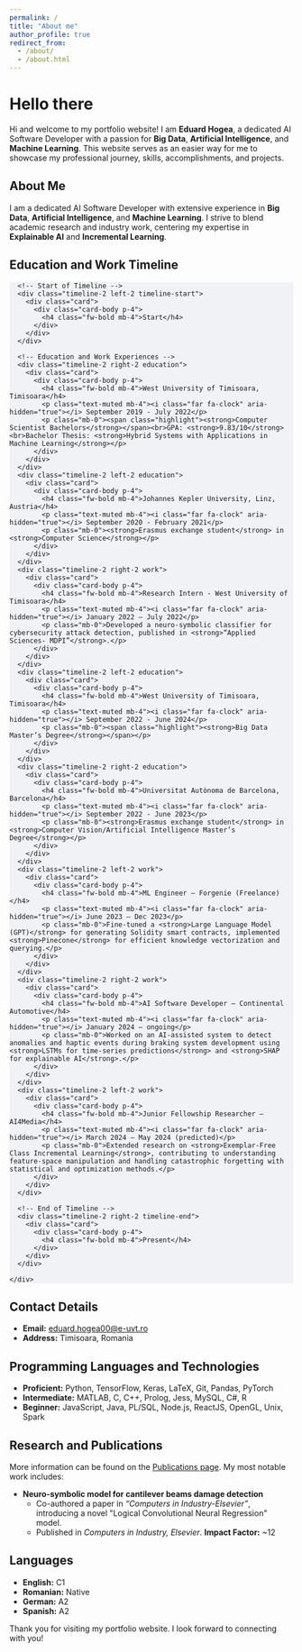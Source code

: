 ```yaml
---
permalink: /
title: "About me"
author_profile: true
redirect_from: 
  - /about/
  - /about.html
---
```


# Hello there

Hi and welcome to my portfolio website! I am **Eduard Hogea**, a dedicated AI Software Developer with a passion for **Big Data**, **Artificial Intelligence**, and **Machine Learning**. This website serves as an easier way for me to showcase my professional journey, skills, accomplishments, and projects.

## About Me

I am a dedicated AI Software Developer with extensive experience in **Big Data**, **Artificial Intelligence**, and **Machine Learning**. I strive to blend academic research and industry work, centering my expertise in **Explainable AI** and **Incremental Learning**.

## Education and Work Timeline

<section style="background-color: #F0F2F5;">
  <div class="container py-5">
    <div class="main-timeline-2">
      
      <!-- Start of Timeline -->
      <div class="timeline-2 left-2 timeline-start">
        <div class="card">
          <div class="card-body p-4">
            <h4 class="fw-bold mb-4">Start</h4>
          </div>
        </div>
      </div>
      
      <!-- Education and Work Experiences -->
      <div class="timeline-2 right-2 education">
        <div class="card">
          <div class="card-body p-4">
            <h4 class="fw-bold mb-4">West University of Timisoara, Timisoara</h4>
            <p class="text-muted mb-4"><i class="far fa-clock" aria-hidden="true"></i> September 2019 - July 2022</p>
            <p class="mb-0"><span class="highlight"><strong>Computer Scientist Bachelors</strong></span><br>GPA: <strong>9.83/10</strong><br>Bachelor Thesis: <strong>Hybrid Systems with Applications in Machine Learning</strong></p>
          </div>
        </div>
      </div>
      <div class="timeline-2 left-2 education">
        <div class="card">
          <div class="card-body p-4">
            <h4 class="fw-bold mb-4">Johannes Kepler University, Linz, Austria</h4>
            <p class="text-muted mb-4"><i class="far fa-clock" aria-hidden="true"></i> September 2020 - February 2021</p>
            <p class="mb-0"><strong>Erasmus exchange student</strong> in <strong>Computer Science</strong></p>
          </div>
        </div>
      </div>
      <div class="timeline-2 right-2 work">
        <div class="card">
          <div class="card-body p-4">
            <h4 class="fw-bold mb-4">Research Intern - West University of Timisoara</h4>
            <p class="text-muted mb-4"><i class="far fa-clock" aria-hidden="true"></i> January 2022 – July 2022</p>
            <p class="mb-0">Developed a neuro-symbolic classifier for cybersecurity attack detection, published in <strong>“Applied Sciences- MDPI”</strong>.</p>
          </div>
        </div>
      </div>
      <div class="timeline-2 left-2 education">
        <div class="card">
          <div class="card-body p-4">
            <h4 class="fw-bold mb-4">West University of Timisoara, Timisoara</h4>
            <p class="text-muted mb-4"><i class="far fa-clock" aria-hidden="true"></i> September 2022 - June 2024</p>
            <p class="mb-0"><span class="highlight"><strong>Big Data Master’s Degree</strong></span></p>
          </div>
        </div>
      </div>
      <div class="timeline-2 right-2 education">
        <div class="card">
          <div class="card-body p-4">
            <h4 class="fw-bold mb-4">Universitat Autònoma de Barcelona, Barcelona</h4>
            <p class="text-muted mb-4"><i class="far fa-clock" aria-hidden="true"></i> September 2022 - June 2023</p>
            <p class="mb-0"><strong>Erasmus exchange student</strong> in <strong>Computer Vision/Artificial Intelligence Master’s Degree</strong></p>
          </div>
        </div>
      </div>
      <div class="timeline-2 left-2 work">
        <div class="card">
          <div class="card-body p-4">
            <h4 class="fw-bold mb-4">ML Engineer – Forgenie (Freelance)</h4>
            <p class="text-muted mb-4"><i class="far fa-clock" aria-hidden="true"></i> June 2023 – Dec 2023</p>
            <p class="mb-0">Fine-tuned a <strong>Large Language Model (GPT)</strong> for generating Solidity smart contracts, implemented <strong>Pinecone</strong> for efficient knowledge vectorization and querying.</p>
          </div>
        </div>
      </div>
      <div class="timeline-2 right-2 work">
        <div class="card">
          <div class="card-body p-4">
            <h4 class="fw-bold mb-4">AI Software Developer – Continental Automotive</h4>
            <p class="text-muted mb-4"><i class="far fa-clock" aria-hidden="true"></i> January 2024 – ongoing</p>
            <p class="mb-0">Worked on an AI-assisted system to detect anomalies and haptic events during braking system development using <strong>LSTMs for time-series predictions</strong> and <strong>SHAP for explainable AI</strong>.</p>
          </div>
        </div>
      </div>
      <div class="timeline-2 left-2 work">
        <div class="card">
          <div class="card-body p-4">
            <h4 class="fw-bold mb-4">Junior Fellowship Researcher – AI4Media</h4>
            <p class="text-muted mb-4"><i class="far fa-clock" aria-hidden="true"></i> March 2024 – May 2024 (predicted)</p>
            <p class="mb-0">Extended research on <strong>Exemplar-Free Class Incremental Learning</strong>, contributing to understanding feature-space manipulation and handling catastrophic forgetting with statistical and optimization methods.</p>
          </div>
        </div>
      </div>
      
      <!-- End of Timeline -->
      <div class="timeline-2 right-2 timeline-end">
        <div class="card">
          <div class="card-body p-4">
            <h4 class="fw-bold mb-4">Present</h4>
          </div>
        </div>
      </div>
      
    </div>
  </div>
</section>

## Contact Details

- **Email:** [eduard.hogea00@e-uvt.ro](mailto:eduard.hogea00@e-uvt.ro)
- **Address:** Timisoara, Romania

## Programming Languages and Technologies

- **Proficient:** Python, TensorFlow, Keras, LaTeX, Git, Pandas, PyTorch
- **Intermediate:** MATLAB, C, C++, Prolog, Jess, MySQL, C#, R
- **Beginner:** JavaScript, Java, PL/SQL, Node.js, ReactJS, OpenGL, Unix, Spark

## Research and Publications

More information can be found on the [Publications page](http://localhost:4000/publications/). My most notable work includes:

- **Neuro-symbolic model for cantilever beams damage detection**
  - Co-authored a paper in *“Computers in Industry-Elsevier”*, introducing a novel "Logical Convolutional Neural Regression" model.
  - Published in *Computers in Industry, Elsevier*. **Impact Factor:** ~12

## Languages

- **English:** C1
- **Romanian:** Native
- **German:** A2
- **Spanish:** A2


Thank you for visiting my portfolio website. I look forward to connecting with you!
